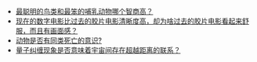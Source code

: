 + [最聪明的鸟类和最笨的哺乳动物哪个智商高？](https://daily.zhihu.com/story/9781510)
+ [现在的数字电影比过去的胶片电影清晰度高，却为啥过去的胶片电影看起来舒服，而且有画面感？](https://daily.zhihu.com/story/9781493)
+ [动物是否有同类死亡的意识?](https://daily.zhihu.com/story/9781498)
+ [量子纠缠现象是否意味着宇宙间存在超越距离的联系？](https://daily.zhihu.com/story/9781507)
